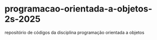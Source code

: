 # programacao-orientada-a-objetos-2s-2025
repositório de códigos da disciplina programação orientada a objetos
